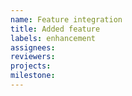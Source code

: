 ```yaml
---
name: Feature integration
title: Added feature
labels: enhancement
assignees:
reviewers:
projects:
milestone:
---
```

